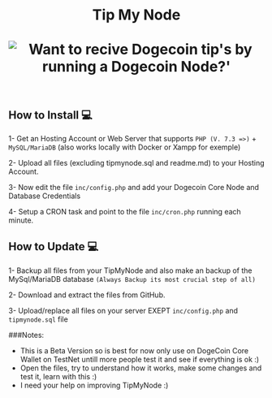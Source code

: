 <h1 align="center">
Tip My Node
<br><br>
<img src="https://tipmynode.com/img/TipMyNodeBG.png" alt="Want to recive Dogecoin tip's by running a Dogecoin Node?'"/>
<br><br>
</h1>

## How to Install 💻

1- Get an Hosting Account or Web Server that supports ```PHP (V. 7.3 =>)``` + ```MySQL/MariaDB``` (also works locally with Docker or Xampp for exemple)

2- Upload all files (excluding tipmynode.sql and readme.md) to your Hosting Account.

3- Now edit the file ```inc/config.php``` and add your Dogecoin Core Node and Database Credentials

4- Setup a CRON task and point to the file ```inc/cron.php``` running each minute.

## How to Update 💻

1- Backup all files from your TipMyNode and also make an backup of the MySql/MariaDB database ```(Always Backup its most crucial step of all)```

2- Download and extract the files from GitHub.

3- Upload/replace all files on your server EXEPT ```inc/config.php``` and ```tipmynode.sql``` file

###Notes:
- This is a Beta Version so is best for now only use on DogeCoin Core Wallet on TestNet untill more people test it and see if everything is ok :)
- Open the files, try to understand how it works, make some changes and test it, learn with this :)
- I need your help on improving TipMyNode :)
